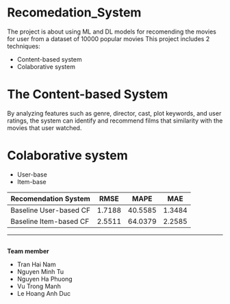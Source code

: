 # Recomedation_System
The project is about using ML and DL models for recomending the movies for user from a dataset of 10000 popular movies
This project includes 2 techniques:
- Content-based system
- Colaborative system

# The Content-based System
  By analyzing features such as genre, director, cast, plot keywords, and user ratings, the system can identify and recommend films that similarity with the movies that user watched.
# Colaborative system
  - User-base
  - Item-base


| Recomendation System | RMSE  | MAPE | MAE |
| -------------------  | ----- | ---- | --- |
| Baseline User-based CF  | 1.7188 | 40.5585 | 1.3484 |
| Baseline Item-based CF  | 2.5511 | 64.0379 | 2.2585 |
<hr><div>

##
  **Team member**
   * Tran Hai Nam
   * Nguyen Minh Tu
   * Nguyen Ha Phuong
   * Vu Trong Manh
   * Le Hoang Anh Duc
